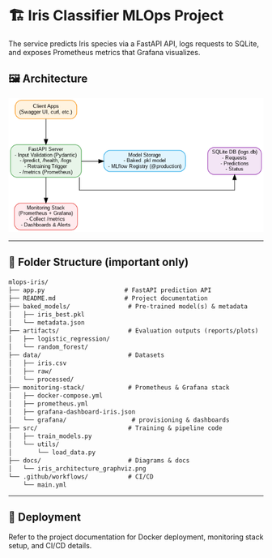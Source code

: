 # 🏗️ Iris Classifier MLOps Project

The service predicts Iris species via a FastAPI API, logs requests to SQLite, and exposes Prometheus metrics that Grafana visualizes.

## 🖼️ Architecture

![Architecture Diagram](docs/iris_architecture_graphviz.png)

---

## 📂 Folder Structure (important only)

```text
mlops-iris/
├── app.py                      # FastAPI prediction API
├── README.md                   # Project documentation
├── baked_models/                # Pre-trained model(s) & metadata
│   ├── iris_best.pkl
│   └── metadata.json
├── artifacts/                   # Evaluation outputs (reports/plots)
│   ├── logistic_regression/
│   └── random_forest/
├── data/                        # Datasets
│   ├── iris.csv
│   ├── raw/
│   └── processed/
├── monitoring-stack/            # Prometheus & Grafana stack
│   ├── docker-compose.yml
│   ├── prometheus.yml
│   ├── grafana-dashboard-iris.json
│   └── grafana/                  # provisioning & dashboards
├── src/                         # Training & pipeline code
│   ├── train_models.py
│   └── utils/
│       └── load_data.py
├── docs/                        # Diagrams & docs
│   └── iris_architecture_graphviz.png
└── .github/workflows/           # CI/CD
    └── main.yml
```

---

## 🚀 Deployment

Refer to the project documentation for Docker deployment, monitoring stack setup, and CI/CD details.

